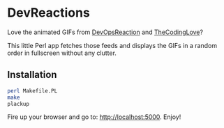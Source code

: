 # DevReactions

Love the animated GIFs from [DevOpsReaction](http://devopsreactions.tumblr.com) and [TheCodingLove](http://thecodinglove.com)? 

This little Perl app fetches those feeds and displays the GIFs in a random order in fullscreen without any clutter.

## Installation

```bash
perl Makefile.PL
make
plackup
```

Fire up your browser and go to: [http://localhost:5000](http://localhost:5000). Enjoy!
